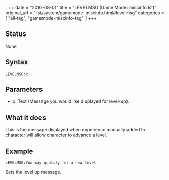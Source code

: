 +++
date = "2016-08-01"
title = "LEVELMSG (Game Mode: miscinfo.lst)"
original_url = "list/system/gamemode-miscinfo.html#levelmsg"
categories = [ "all-tag", "gamemode-miscinfo-tag" ]
+++

## Status

None

## Syntax

`LEVELMSG:x`

## Parameters

-   x: Text (Message you would like displayed
    for level-up).



What it does
------------

This is the message displayed when experience manually added to
character will allow character to advance a level.

Example
-------

`LEVELMSG:You may qualify for a new level`

Sets the level up message.

